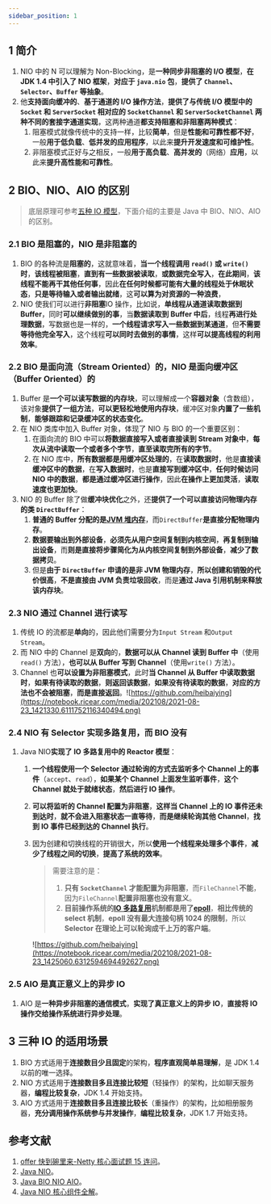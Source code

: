 ```yaml
---
sidebar_position: 1
---
```


## 1 简介

1. NIO 中的 N 可以理解为 Non-Blocking，是**一种同步非阻塞的 I/O 模型**，**在 JDK 1.4 中引入了 NIO 框架**，**对应于 `java.nio` 包**，**提供了 `Channel`、`Selector`、`Buffer` 等抽象**。
2. 他**支持面向缓冲的**、**基于通道的 I/O 操作方法**，**提供了与传统 I/O 模型中的 `Socket` 和 `ServerSocket` 相对应的 `SocketChannel` 和 `ServerSocketChannel` 两种不同的套接字通道实现**，这两种通道**都支持阻塞和非阻塞两种模式**：
   1. 阻塞模式就像传统中的支持一样，比较**简单**，但是**性能和可靠性都不好**，一般**用于低负载**、**低并发的应用程序**，以此来**提升开发速度和可维护性**。
   2. 非阻塞模式正好与之相反，一般**用于高负载**、**高并发的**（网络）**应用**，以此来**提升高性能和可靠性**。

## 2 BIO、NIO、AIO 的区别

> 底层原理可参考[五种 IO 模型](https://ricear.com/project-26/doc-335/#3-%E4%BA%94%E7%A7%8D-IO-%E6%A8%A1%E5%9E%8B)，下面介绍的主要是 Java 中 BIO、NIO、AIO 的区别。

### 2.1 BIO 是阻塞的，NIO 是非阻塞的

1. BIO 的各种流是**阻塞的**，这就意味着，**当一个线程调用 `read()` 或 `write()` 时**，**该线程被阻塞**，**直到有一些数据被读取**，**或数据完全写入**，**在此期间**，**该线程不能再干其他任何事**，因此**在任何时候都可能有大量的线程处于休眠状态**，**只是等待输入或者输出就绪**，这**可以算为对资源的一种浪费**，
2. NIO 使我们可以进行**非阻塞**IO 操作，比如说，**单线程从通道读取数据到 Buffer**，同时**可以继续做别的事**，当**数据读取到 Buffer 中后**，线程**再进行处理数据**，写数据也是一样的，**一个线程请求写入一些数据到某通道**，但**不需要等待他完全写入**，这个线程**可以同时去做别的事情**，这样**可以提高线程的利用效率**。

### 2.2 BIO 是面向流（Stream Oriented）的，NIO 是面向缓冲区（Buffer Oriented）的

1. Buffer 是**一个可以读写数据的内存块**，可以理解成一个**容器对象**（含数组），该对象**提供了一组方法**，**可以更轻松地使用内存块**，缓冲区对象**内置了一些机制**，**能够跟踪和记录缓冲区的状态变化**。
2. 在 NIO 类库中加入 Buffer 对象，体现了 NIO 与 BIO 的一个重要区别：
   1. 在面向流的 BIO 中可以**将数据直接写入或者直接读到 Stream 对象中**，**每次从流中读取一个或者多个字节**，**直至读取完所有的字节**。
   2. 在 NIO 库中，**所有数据都是用缓冲区处理的**，在**读取数据时**，他是**直接读缓冲区中的数据**，在**写入数据时**，也是**直接写到缓冲区中**，**任何时候访问 NIO 中的数据**，**都是通过缓冲区进行操作**，因此**在操作上更加灵活**，**读取速度也更加快**。
3. NIO 的 Buffer 除了做**缓冲块优化**之外，还**提供了一个可以直接访问物理内存的类 `DirectBuffer`**：
   1. **普通的 Buffer 分配的是[JVM 堆内存](https://ricear.com/project-34/doc-541/#1-2-%E5%A0%86%E5%86%85%E5%AD%98)**，而`DirectBuffer`**是直接分配物理内存**。
   2. **数据要输出到外部设备**，**必须先从用户空间复制到内核空间**，**再复制到输出设备**，而**则是直接将步骤简化为从内核空间复制到外部设备**，**减少了数据拷贝**。
   3. 但是**由于 `DirectBuffer` 申请的是非 JVM 物理内存**，**所以创建和销毁的代价很高**，**不是直接由 JVM 负责垃圾回收**，而是**通过 Java 引用机制来释放该内存块**。

### 2.3 NIO 通过 Channel 进行读写

1. 传统 IO 的流都是**单向**的，因此他们需要分为`Input Stream` 和`Output Stream`。
2. 而 NIO 中的 Channel 是**双向**的，**数据可以从 Channel 读到 Buffer 中**（使用`read()` 方法），**也可以从 Buffer 写到 Channel**（使用`write()` 方法）。
3. Channel 也**可以设置为非阻塞模式**，此时**当 Channel 从 Buffer 中读取数据时**，**如果有待读取的数据**，**则返回该数据**，**如果没有待读取的数据**，**对应的方法也不会被阻塞**，**而是直接返回**。![https://github.com/heibaiying](https://notebook.ricear.com/media/202108/2021-08-23_1421330.6111752116340494.png)

### 2.4 NIO 有 Selector 实现多路复用，而 BIO 没有

1. Java NIO**实现了 IO 多路复用中的 Reactor 模型**：

   1. **一个线程使用一个 Selector 通过轮询的方式去监听多个 Channel 上的事件**（`accept`、`read`），**如果某个 Channel 上面发生监听事件**，**这个 Channel 就处于就绪状态**，**然后进行 IO 操作**。
   2. **可以将监听的 Channel 配置为非阻塞**，**这样当 Channel 上的 IO 事件还未到达时**，**就不会进入阻塞状态一直等待**，**而是继续轮询其他 Channel**，**找到 IO 事件已经到达的 Channel 执行**。
   3. 因为创建和切换线程的开销很大，所以**使用一个线程来处理多个事件**，**减少了线程之间的切换**，**提高了系统的效率**。

      > 需要注意的是：
      >
      > 1. **只有 `SocketChannel` 才能配置为非阻塞**，而`FileChannel`**不能**，因为`FileChannel`**配置非阻塞也没有意义**。
      > 2. **目前操作系统的[IO 多路复用](https://ricear.com/project-26/doc-335)机制都是用了[epoll](https://ricear.com/project-26/doc-335/#3-3-2-3-epoll)**，**相比传统的 select 机制**，**epoll 没有最大连接句柄 1024 的限制**，所以**Selector 在理论上可以轮询成千上万的客户端**。
      >

      ![https://github.com/heibaiying](https://notebook.ricear.com/media/202108/2021-08-23_1425060.6312594694492627.png)

### 2.5 AIO 是真正意义上的异步 IO

1. AIO 是**一种异步非阻塞的通信模式**，**实现了真正意义上的异步 IO**，**直接将 IO 操作交给操作系统进行异步处理**。

## 3 三种 IO 的适用场景

1. BIO 方式适用于**连接数目少且固定**的架构，**程序直观简单易理解**，是 JDK 1.4 以前的唯一选择。
2. NIO 方式适用于**连接数目多且连接比较短**（轻操作）的架构，比如聊天服务器，**编程比较复杂**，JDK 1.4 开始支持。
3. AIO 方式适用于**连接数目多且连接比较长**（重操作）的架构，比如相册服务器，**充分调用操作系统参与并发操作**，**编程比较复杂**，JDK 1.7 开始支持。

## 参考文献

1. [offer 快到碗里来-Netty 核心面试题 15 连问](https://www.nowcoder.com/discuss/648088)。
2. [Java NIO](https://dunwu.github.io/javacore/io/java-nio.html)。
3. [Java BIO NIO AIO](https://weikeqin.com/2019/07/08/java-bio-nio-aio)。
4. [Java NIO 核心组件全解](https://juejin.cn/post/6855129006631550990)。
